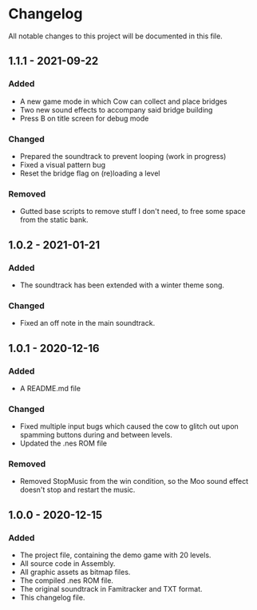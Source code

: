 # Changelog

All notable changes to this project will be documented in this file.

## 1.1.1 - 2021-09-22

### Added
- A new game mode in which Cow can collect and place bridges
- Two new sound effects to accompany said bridge building
- Press B on title screen for debug mode

### Changed
- Prepared the soundtrack to prevent looping (work in progress)
- Fixed a visual pattern bug
- Reset the bridge flag on (re)loading a level

### Removed
- Gutted base scripts to remove stuff I don't need, to free some
  space from the static bank.


## 1.0.2 - 2021-01-21

### Added
- The soundtrack has been extended with a winter theme song.

### Changed
- Fixed an off note in the main soundtrack.

## 1.0.1 - 2020-12-16

### Added
- A README.md file

### Changed
- Fixed multiple input bugs which caused the cow to glitch out upon
  spamming buttons during and between levels.
- Updated the .nes ROM file

### Removed
-  Removed StopMusic from the win condition, so the Moo sound effect
   doesn't stop and restart the music.

## 1.0.0 - 2020-12-15

### Added
- The project file, containing the demo game with 20 levels.
- All source code in Assembly.
- All graphic assets as bitmap files.
- The compiled .nes ROM file.
- The original soundtrack in Famitracker and TXT format.
- This changelog file.